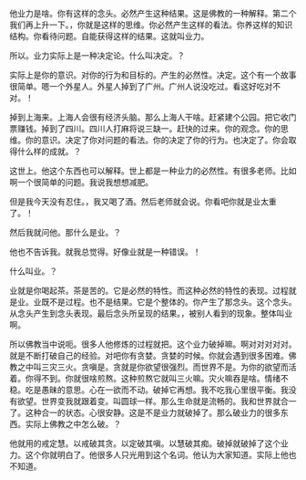 他业力是啥。你有这样的念头。必然产生这种结果。这是佛教的一种解释。第二个我们再上升一下。，你就是这样的思维。你必然产生这样的看法。你养这样的知识结构。你看待问题。自能获得这样的结果。这就叫业力。

所以。业力实际上是一种决定论。什么叫决定。？

实际上是你的意识。对你的行为和目标的。产生的必然性。决定。这个有一个故事很简单。嗯一个外星人。外星人掉到了广州。广州人说没吃过。看这好吃对不对。！

掉到上海来。上海人会很有经济头脑。那么上海人干啥。赶紧建个公园。把它收门票赚钱。掉到了四川。四川人打麻将说三缺一。赶快的过来。你的观念。你的思维。你的意识。决定了你对问题的看法。你的决定了你的行为。也决定了。你会取得什么样的成就。？

这世上。他这个东西也可以解释。世上都是一种业力的必然性。有很多老师。比如啊一个很简单的问题。我说我想想减肥。

但是我今天没有忍住。，我又喝了酒。然后老师就会说。你看吧你就是业太重了。！

然后我就问他。那什么是业。？

他也不告诉我。就我总觉得。好像业就是一种错误。！

什么叫业。？

业就是你喝起茶。茶是苦的。它是必然的特性。而这种必然的特性的表现。过程就是业。业既不是过程。也不是结果。它是个整体的。你产生了那念头。这个念头。从念头产生到念头表现。最后念头所呈现的结果。，被别人看到的现象。整体叫业啊。

所以佛教当中说呃。很多人他修炼的过程就把。这个业力破掉嘛。啊对对对对对。就是不断打破自己的经验。对吧你有贪婪。贪婪的时候。你就会遇到很多困难。佛教之中叫三灾三火。贪嗔是。贪就是你欲望很强烈。而世界不是。为你的欲望而活着。你得不到。你就很啥煎熬。这种煎熬它就叫三火嘛。灾火嘛吞是啥。情绪不稳。吃是愚昧的意思。心在一欲而不动。破掉它再想。我不吃我心里很平衡。我没有欲望。世界变我就跟着变。叫圆球一样。那么生命就是流畅的。我和世界就合一了。这种合一的状态。心很安静。这是不是业力就破掉了。那么破业力的很多东西。实际上佛教之中怎么破。？

他就用的戒定慧。以戒破其贪。以定破其嗔。以慧破其痴。破掉就破掉了这个业力。这个你就明白了。他很多人只光用到这个名词。他认为大家知道。实际上他也不知道。